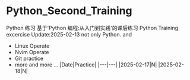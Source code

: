 # Python_Second_Training

Python 练习 基于'Python 编程:从入门到实践'的课后练习
Python Training excercise
Update:2025-02-13
not only Python.
and

- Linux Operate
- Nvim Operate
- Git practice
- more and more ...
|Date|Practice|
|---|---|
|2025-02-17|N|
|2025-02-18|N|
